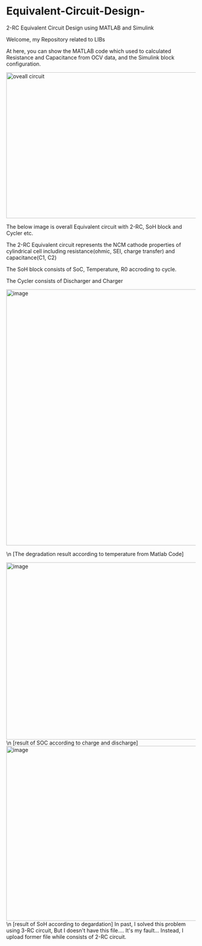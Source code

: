 # Equivalent-Circuit-Design-
2-RC Equivalent Circuit Design using MATLAB and Simulink


Welcome, my Repository related to LIBs

At here, you can show the MATLAB code which used to calculated Resistance and Capacitance from OCV data, and the Simulink block configuration.

<img width="1186" height="388" alt="oveall circuit" src="https://github.com/user-attachments/assets/9396ca84-470a-4dbc-bafb-c69d9116acf3" />

The below image is overall Equivalent circuit with 2-RC, SoH block and Cycler etc.

The 2-RC Equivalent circuit represents the NCM cathode properties of cylindrical cell including resistance(ohmic, SEI, charge transfer) and capacitance(C1, C2)

The SoH block consists of SoC, Temperature, R0 accroding to cycle.

The Cycler consists of Discharger and Charger 


<img width="1033" height="681" alt="image" src="https://github.com/user-attachments/assets/42472064-32d2-4fda-86c4-7484e196cf13" />

\n
[The degradation result according to temperature from Matlab Code]


<img width="913" height="471" alt="image" src="https://github.com/user-attachments/assets/b2e18b37-5318-4826-ae86-31658d997995" />
\n
[result of SOC according to charge and discharge]

<img width="921" height="465" alt="image" src="https://github.com/user-attachments/assets/9d1b474d-8cd3-4e9d-a9e8-15b703c2f56e" />
\n
[result of SoH according to degardation]
In past, I solved this problem using 3-RC circuit, But I doesn't have this file.... It's my fault...
Instead, I upload former file while consists of 2-RC circuit.
